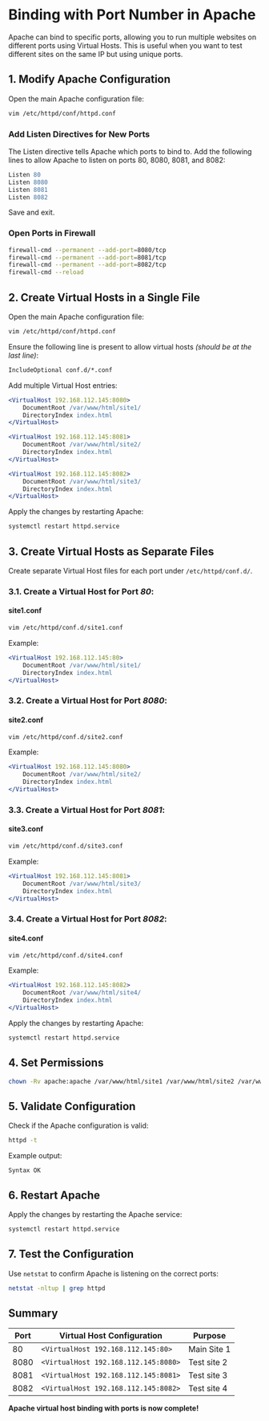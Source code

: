 # Binding with Port Number in Apache

Apache can bind to specific ports, allowing you to run multiple websites on different ports using Virtual Hosts. This is useful when you want to test different sites on the same IP but using unique ports.

## 1. Modify Apache Configuration

Open the main Apache configuration file:
```bash
vim /etc/httpd/conf/httpd.conf
```

### Add Listen Directives for New Ports
The Listen directive tells Apache which ports to bind to. Add the following lines to allow Apache to listen on ports 80, 8080, 8081, and 8082:

```apache
Listen 80
Listen 8080
Listen 8081
Listen 8082
```

Save and exit.

### Open Ports in Firewall
```bash
firewall-cmd --permanent --add-port=8080/tcp
firewall-cmd --permanent --add-port=8081/tcp
firewall-cmd --permanent --add-port=8082/tcp
firewall-cmd --reload
```

## 2. Create Virtual Hosts in a Single File

Open the main Apache configuration file:
```bash
vim /etc/httpd/conf/httpd.conf
```
Ensure the following line is present to allow virtual hosts *(should be at the last line)*:
```apache
IncludeOptional conf.d/*.conf
```

Add multiple Virtual Host entries:
```apache
<VirtualHost 192.168.112.145:8080>
    DocumentRoot /var/www/html/site1/
    DirectoryIndex index.html
</VirtualHost>

<VirtualHost 192.168.112.145:8081>
    DocumentRoot /var/www/html/site2/
    DirectoryIndex index.html
</VirtualHost>

<VirtualHost 192.168.112.145:8082>
    DocumentRoot /var/www/html/site3/
    DirectoryIndex index.html
</VirtualHost>
```

Apply the changes by restarting Apache:
```bash
systemctl restart httpd.service
```

## 3. Create Virtual Hosts as Separate Files

Create separate Virtual Host files for each port under `/etc/httpd/conf.d/`.

### 3.1. Create a Virtual Host for Port *80*:
#### site1.conf
```bash
vim /etc/httpd/conf.d/site1.conf
```
Example:
```apache
<VirtualHost 192.168.112.145:80>
    DocumentRoot /var/www/html/site1/
    DirectoryIndex index.html
</VirtualHost>
```

### 3.2. Create a Virtual Host for Port *8080*:
#### site2.conf
```bash
vim /etc/httpd/conf.d/site2.conf
```
Example:
```apache
<VirtualHost 192.168.112.145:8080>
    DocumentRoot /var/www/html/site2/
    DirectoryIndex index.html
</VirtualHost>
```

### 3.3. Create a Virtual Host for Port *8081*:
#### site3.conf
```bash
vim /etc/httpd/conf.d/site3.conf
```
Example:
```apache
<VirtualHost 192.168.112.145:8081>
    DocumentRoot /var/www/html/site3/
    DirectoryIndex index.html
</VirtualHost>
```

### 3.4. Create a Virtual Host for Port *8082*:
#### site4.conf
```bash
vim /etc/httpd/conf.d/site4.conf
```
Example:
```apache
<VirtualHost 192.168.112.145:8082>
    DocumentRoot /var/www/html/site4/
    DirectoryIndex index.html
</VirtualHost>
```

Apply the changes by restarting Apache:
```bash
systemctl restart httpd.service
```

## 4. Set Permissions
```bash
chown -Rv apache:apache /var/www/html/site1 /var/www/html/site2 /var/www/html/site3 /var/www/html/site4
```

## 5. Validate Configuration
Check if the Apache configuration is valid:
```bash
httpd -t
```
Example output:
```
Syntax OK
```

## 6. Restart Apache
Apply the changes by restarting the Apache service:
```bash
systemctl restart httpd.service
```

## 7. Test the Configuration
Use `netstat` to confirm Apache is listening on the correct ports:
```bash
netstat -nltup | grep httpd
```

## Summary

| Port  | Virtual Host Configuration | Purpose          |
|-------|---------------------------|-----------------|
| 80    | `<VirtualHost 192.168.112.145:80>`    | Main Site 1       |
| 8080  | `<VirtualHost 192.168.112.145:8080>`  | Test site 2     |
| 8081  | `<VirtualHost 192.168.112.145:8081>`  | Test site 3     |
| 8082  | `<VirtualHost 192.168.112.145:8082>`  | Test site 4     |

**Apache virtual host binding with ports is now complete!**
